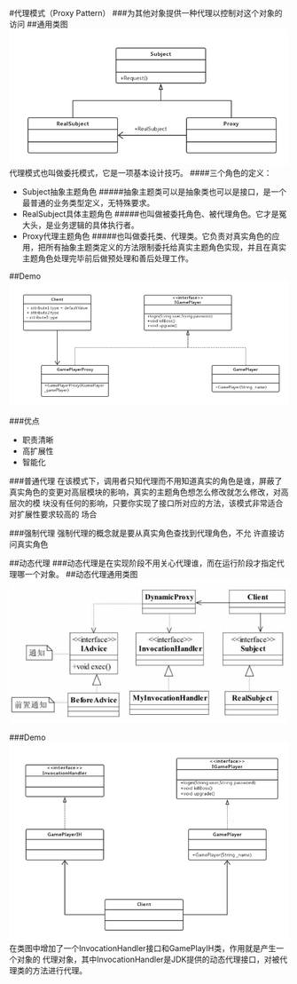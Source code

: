 #代理模式（Proxy Pattern）
###为其他对象提供一种代理以控制对这个对象的访问
##通用类图
![avatar](代理模式的通用类图.png)
代理模式也叫做委托模式，它是一项基本设计技巧。
####三个角色的定义：
- Subject抽象主题角色
#####抽象主题类可以是抽象类也可以是接口，是一个最普通的业务类型定义，无特殊要求。
- RealSubject具体主题角色
#####也叫做被委托角色、被代理角色。它才是冤大头，是业务逻辑的具体执行者。
- Proxy代理主题角色
#####也叫做委托类、代理类。它负责对真实角色的应用，把所有抽象主题类定义的方法限制委托给真实主题角色实现，并且在真实主题角色处理完毕前后做预处理和善后处理工作。

##Demo
![avatar](代理模式Demo.png)

###优点
- 职责清晰
- 高扩展性
- 智能化


###普通代理 
在该模式下，调用者只知代理而不用知道真实的角色是谁，屏蔽了
真实角色的变更对高层模块的影响，真实的主题角色想怎么修改就怎么修改，对高层次的模
块没有任何的影响，只要你实现了接口所对应的方法，该模式非常适合对扩展性要求较高的
场合

###强制代理 
强制代理的概念就是要从真实角色查找到代理角色，不允
许直接访问真实角色


##动态代理
###动态代理是在实现阶段不用关心代理谁，而在运行阶段才指定代理哪一个对象。
##动态代理通用类图
![avatar](动态代理通用类图.png)


###Demo
![avatar](动态代理.png)
在类图中增加了一个InvocationHandler接口和GamePlayIH类，作用就是产生一个对象的
代理对象，其中InvocationHandler是JDK提供的动态代理接口，对被代理类的方法进行代理。


